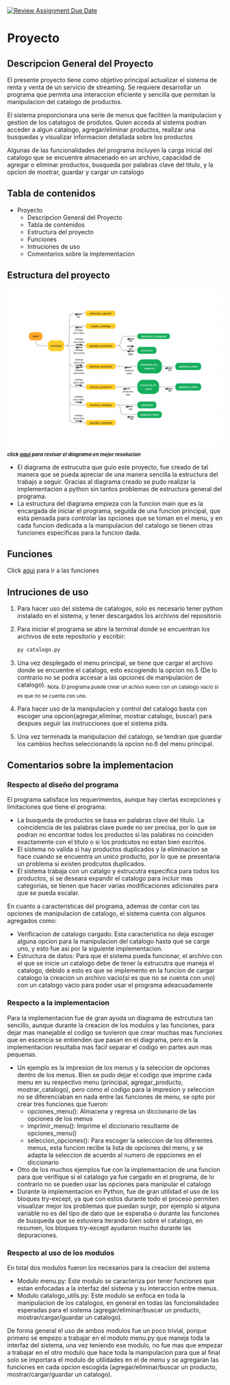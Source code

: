 [![Review Assignment Due Date](https://classroom.github.com/assets/deadline-readme-button-24ddc0f5d75046c5622901739e7c5dd533143b0c8e959d652212380cedb1ea36.svg)](https://classroom.github.com/a/LCXMIOgt)

# Proyecto

## Descripcion General del Proyecto

El presente proyecto tiene como objetivo principal actualizar el sistema de renta y venta de un servicio de streaming. Se requiere desarrollar un programa que permita una interaccion eficiente y sencilla que permitan la manipulacion del catalogo de productos.

El sistema proporcionara una serie de menus que faciliten la manipulacion y gestion de los catalogos de produtos. Quien acceda al sistema podran acceder a algun catalogo, agregar/eliminar productos, realizar una busquedas y visualizar informacion detallada sobre los productos

Algunas de las funcionalidades del programa incluyen la carga inicial del catalogo que se encuentre almacenado en un archivo, capacidad de agregar o eliminar productos, busqueda por palabras clave del titulo, y la opcion de mostrar, guardar y cargar un catalogo

## Tabla de contenidos

- Proyecto
  - Descripcion General del Proyecto
  - Tabla de contenidos
  - Estructura del proyecto
  - Funciones
  - Intruciones de uso
  - Comentarios sobre la implementacion

## Estructura del proyecto

![top-down diagrame de estructura](./img/diagrama.png)
<sub>_**click [aqui](https://www.figma.com/file/gGUbw0SLhhbP5NFplgt1iu/Untitled?type=whiteboard&node-id=0%3A1&t=nSldvbEi6irod2cM-1) para revisar el diagrama en mejor resolucion**_</sub>

- El diagrama de estrucutra que guio este proyecto, fue creado de tal manera que se pueda apreciar de una manera sencilla la estructura del trabajo a seguir. Gracias al diagrama creado se pudo realizar la implementacion a python sin tantos problemas de estructura general del programa.
- La estructura del diagrama empieza con la funcion main que es la encargada de iniciar el programa, seguida de una funcion principal, que esta pensada para controlar las opciones que se toman en el menu, y en cada funcion dedicada a la manipulacion del catalogo se tienen otras funciones especificas para la funcion dada.

## Funciones

Click [aqui](./funciones.md) para ir a las funciones

## Intruciones de uso

1. Para hacer uso del sistema de catalogos, solo es necesario tener python instalado en el sistema, y tener descargados los archivos del repositorio
2. Para iniciar el programa se abre la terminal donde se encuentran los archivos de este repositorio y escribir:

    ```cmd
    py catalogo.py
    ```

3. Una vez desplegado el menu principal, se tiene que cargar el archivo donde se encuentre el catalogo, esto escogiendo la opcion no.5 (De lo contrario no se podra accesar a las opciones de manipulacion de catalogo).
   <sub>Nota. El programa puede crear un achivo nuevo con un catalogo vacio si es que no se cuenta con uno.</sub>
5. Para hacer uso de la manipulacion y control del catalogo basta con escoger una opcion(agregar,eliminar, mostrar catalogo, buscar) para despues seguir las instrucciones que el sistema pida.
6. Una vez terminada la manipulacion del catalogo, se tendran que guardar los cambios hechos seleccionando la opcion no.6 del menu principal.

## Comentarios sobre la implementacion

### Respecto al diseño del programa

El programa satisface los requerimentos, aunque hay ciertas excepciones y limitaciones que tiene el programa:

- La busqueda de productos se basa en palabras clave del titulo. La coincidencia de las palabras clave puede no ser precisa, por lo que se podran no encontrar todos los productos si las palabras no coinciden exactamente con el titulo o si los prodcutos no estan bien escritos.
- El sistema no valida si hay productos duplicados y la eliminacion se hace cuando se encuentra un unico producto, por lo que se presentaria un problema si existen prodcutos duplicados.
- El sistema trabaja con un catalgo y estrucutra especifica para todos los productos, si se deseara expandir el catalogo para incluir mas categorias, se tienen que hacer varias modificaciones adicionales para que se pueda escalar.

En cuanto a caracteristicas del programa, ademas de contar con las opciones de manipulacion de catalogo, el sistema cuenta con algunos agregados como:
- Verificacion de catalogo cargado: Esta caracteristica no deja escoger alguna opcion para la manipulacion del catalogo hasta que se carge uno, y esto fue asi por la siguiente implementacion.
- Estructura de datos: Para que el sistema pueda funcionar, el archivo con el que se inicie un catalogo debe de tener la estrucutra que maneja el catalogo, debido a esto es que se implemento en la funcion de cargar catalogo la creacion un archivo vacio(si es que no se cuenta con uno) con un catalogo vacio para poder usar el programa adeacuadamente
### Respecto a la implementacion

Para la implementacion fue de gran ayuda un diagrama de estrcutura tan sencillo, aunque durante la creacion de los modulos y las funciones, para dejar mas manejable el codigo se tuvieron que crear muchas mas funciones que en escencia se entienden que pasan en el diagrama, pero en la implementacion resultaba mas facil separar el codigo en partes aun mas pequenas.

- Un ejemplo es la impresion de los menus y la seleccion de opciones dentro de los menus. Bien se pudo dejar el codigo que imprime cada menu en su respectivo menu (principal, agregar_producto, mostrar_catalogo), pero como el codigo para la impresion y seleccion no se diferenciaban en nada entre las funciones de menu, se opto por crear tres funciones que fueron:
  - opciones_menu(): Almacena y regresa un diccionario de las opciones de los menus
  - imprimir_menu(): Imprime el diccionario resultante de opciones_menu()
  - seleccion_opciones(): Para escoger la seleccion de los diferentes menus, esta funcion recibe la lista de opciones del menu, y se adapta la seleccion de acuerdo al numero de oppciones en el diccionario
- Otro de los muchos ejemplos fue con la implementacion de una funcion para que verifique si el catalogo ya fue cargado en el programa, de lo contrario no se pueden usar las opciones para manipular el catalogo
- Durante la implementacion en Python, fue de gran utilidad el uso de los bloques try-except, ya que con estos durante todo el proceso permiten visualizar mejor los problemas que puedan surgir, por ejemplo si alguna variable no es del tipo de dato que se esperaba o durante las funciones de busqueda que se estuviera iterando bien sobre el catalogo, en resumen, los bloques try-except ayudaron mucho durante las depuraciones.

### Respecto al uso de los modulos

En total dos modulos fueron los necesarios para la creacion del sistema

- Modulo menu.py: Este modulo se caracteriza por tener funciones que estan enfocadas a la interfaz del sistema y su interaccion entre menus.
- Modulo catalogo_utils.py: Este modulo se enfoca en toda la manipulacion de los catalogos, en general en todas las funcionalidades esperadas para el sistema (agregar/eliminar/buscar un producto, mostrar/cargar/guardar un catalogo).

De forma general el uso de ambos modulos fue un poco trivial, porque primero se empezo a trabajar en el modulo menu.py que maneja toda la interfaz del sistema, una vez teniendo ese modulo, no fue mas que empezar a trabajar en el otro modulo que hace toda la manipulacion para que al final solo se importara el modulo de utilidades en el de menu y se agregaran las funciones en cada opcion escogida (agregar/eliminar/buscar un producto, mostrar/cargar/guardar un catalogo).
